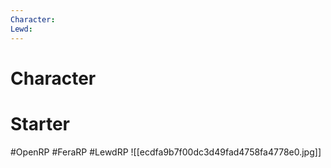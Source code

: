 ```yaml
---
Character: 
Lewd: 
---
```

# Character


# Starter


  

#OpenRP #FeraRP #LewdRP 
![[ecdfa9b7f00dc3d49fad4758fa4778e0.jpg]]